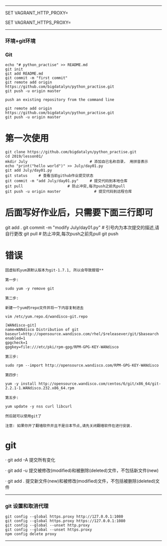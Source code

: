 
----

SET VAGRANT_HTTP_PROXY=

SET VAGRANT_HTTPS_PROXY=

----

### 环境+git环境


### Git

	echo "# python_practise" >> README.md
	git init
	git add README.md
	git commit -m "first commit"
	git remote add origin https://github.com/bigdatalyn/python_practise.git
	git push -u origin master

	push an existing repository from the command line

	git remote add origin https://github.com/bigdatalyn/python_practise.git
	git push -u origin master


# 第一次使用
```shell
git clone https://github.com/bigdatalyn/python_practise.git
cd 2019/lesson01/
mkdir July                            # 添加自已名称目录， 用拼音表示
echo "print("hello world")" >> July/day01.py
git add July/day01.py
git status     # 查看当前github作业提交状态
git commit -m "add July/day01.py"     # 提交代码到本地仓库
git pull			        # 防止冲突,每次push之前先pull
git push -u origin master               # 提交代码到远程仓库
```
# 后面写好作业后，只需要下面三行即可
git add .
git commit -m "modify July/day01.py"	# 引号内为本次提交的描述,请自行更改
git pull			        # 防止冲突,每次push之前先pull
git push 

# 错误

    因虚拟机yum源默认版本为git-1.7.1, 所以会导致报错**

    第一步:

    sudo yum -y remove git

    第二步:

    新建一个yum的repo文件并将一下内容复制进去

    vim /etc/yum.repo.d/wandisco-git.repo

    [WANdisco-git]
    name=WANdisco Distribution of git
    baseurl=http://opensource.wandisco.com/rhel/$releasever/git/$basearch
    enabled=1
    gpgcheck=1
    gpgkey=file:///etc/pki/rpm-gpg/RPM-GPG-KEY-WANdisco

    第三步:

    sudo rpm --import http://opensource.wandisco.com/RPM-GPG-KEY-WANdisco

    第四步:

    yum -y install http://opensource.wandisco.com/centos/6/git/x86_64/git-2.2.1-1.WANdisco.232.x86_64.rpm

    第五步:

    yum update -y nss curl libcurl

    然后就可以使用git了

    注意: 如果你开了翻墙软件并且不是日本节点,请先关闭翻墙软件在进行安装.

# git 

·  git add -A  提交所有变化

·  git add -u  提交被修改(modified)和被删除(deleted)文件，不包括新文件(new)

·  git add .  提交新文件(new)和被修改(modified)文件，不包括被删除(deleted)文件

----

### git 设置和取消代理 

	git config --global https.proxy http://127.0.0.1:1080
	git config --global https.proxy https://127.0.0.1:1080
	git config --global --unset http.proxy
	git config --global --unset https.proxy
	npm config delete proxy

----

